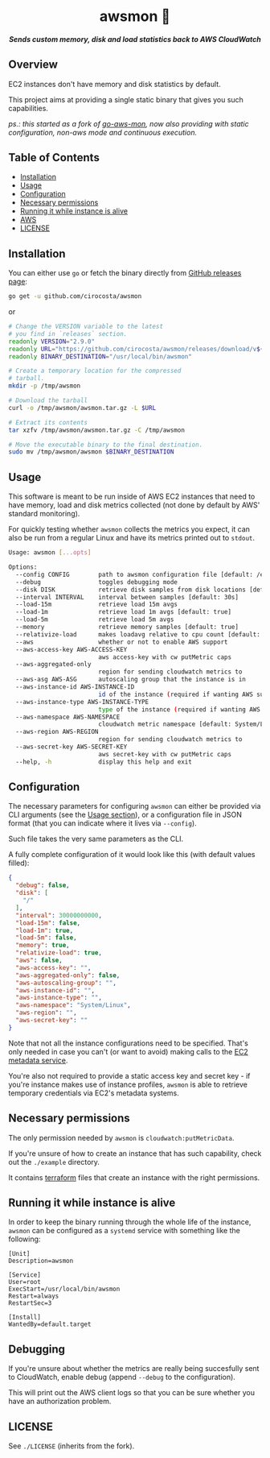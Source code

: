 <h1 align="center">awsmon 📡</h1>

<h5 align="center">Sends custom memory, disk and load statistics back to AWS CloudWatch</h5>

## Overview

EC2 instances don't have memory and disk statistics by default. 

This project aims at providing a single static binary that gives you such capabilities.

*ps.: this started as a fork of [go-aws-mon](https://github.com/a3linux/go-aws-mon/), now also providing with static configuration, non-aws mode and continuous execution.*

## Table of Contents

- [Installation](#installation)
- [Usage](#usage)
- [Configuration](#configuration)
- [Necessary permissions](#necessary-permissions)
- [Running it while instance is alive](#running-it-while-instance-is-alive)
- [AWS](#aws)
- [LICENSE](#license)


## Installation

You can either use `go` or fetch the binary directly from [GitHub releases page](https://github.com/cirocosta/awsmon/releases):

```sh
go get -u github.com/cirocosta/awsmon
```

or

```sh
# Change the VERSION variable to the latest 
# you find in `releases` section.
readonly VERSION="2.9.0"
readonly URL="https://github.com/cirocosta/awsmon/releases/download/v${VERSION}/awsmon_${VERSION}_linux_amd64.tar.gz"
readonly BINARY_DESTINATION="/usr/local/bin/awsmon"

# Create a temporary location for the compressed
# tarball.
mkdir -p /tmp/awsmon

# Download the tarball
curl -o /tmp/awsmon/awsmon.tar.gz -L $URL

# Extract its contents
tar xzfv /tmp/awsmon/awsmon.tar.gz -C /tmp/awsmon

# Move the executable binary to the final destination.
sudo mv /tmp/awsmon/awsmon $BINARY_DESTINATION
```

## Usage

This software is meant to be run inside of AWS EC2 instances that need to have memory, load and disk metrics collected (not done by default by AWS' standard monitoring).

For quickly testing whether `awsmon` collects the metrics you expect, it can also be run from a regular Linux and have its metrics printed out to `stdout`.


```sh
Usage: awsmon [...opts]

Options:
  --config CONFIG        path to awsmon configuration file [default: /etc/awsmon/config.json]
  --debug                toggles debugging mode
  --disk DISK            retrieve disk samples from disk locations [default: [/]]
  --interval INTERVAL    interval between samples [default: 30s]
  --load-15m             retrieve load 15m avgs
  --load-1m              retrieve load 1m avgs [default: true]
  --load-5m              retrieve load 5m avgs
  --memory               retrieve memory samples [default: true]
  --relativize-load      makes loadavg relative to cpu count [default: true]
  --aws                  whether or not to enable AWS support
  --aws-access-key AWS-ACCESS-KEY
                         aws access-key with cw putMetric caps
  --aws-aggregated-only
                         region for sending cloudwatch metrics to
  --aws-asg AWS-ASG      autoscaling group that the instance is in
  --aws-instance-id AWS-INSTANCE-ID
                         id of the instance (required if wanting AWS support)
  --aws-instance-type AWS-INSTANCE-TYPE
                         type of the instance (required if wanting AWS support)
  --aws-namespace AWS-NAMESPACE
                         cloudwatch metric namespace [default: System/Linux]
  --aws-region AWS-REGION
                         region for sending cloudwatch metrics to
  --aws-secret-key AWS-SECRET-KEY
                         aws secret-key with cw putMetric caps
  --help, -h             display this help and exit
```


## Configuration

The necessary parameters for configuring `awsmon` can either be provided via CLI arguments (see the [Usage section](#usage)), or a configuration file in JSON format (that you can indicate where it lives via `--config`).

Such file takes the very same parameters as the CLI.

A fully complete configuration of it would look like this (with default values filled):

```json
{
  "debug": false,
  "disk": [
    "/"
  ],
  "interval": 30000000000,
  "load-15m": false,
  "load-1m": true,
  "load-5m": false,
  "memory": true,
  "relativize-load": true,
  "aws": false,
  "aws-access-key": "",
  "aws-aggregated-only": false,
  "aws-autoscaling-group": "",
  "aws-instance-id": "",
  "aws-instance-type": "",
  "aws-namespace": "System/Linux",
  "aws-region": "",
  "aws-secret-key": ""
}
```

Note that not all the instance configurations need to be specified. That's only needed in case you can't (or want to avoid) making calls to the [EC2 metadata service](https://docs.aws.amazon.com/AWSEC2/latest/UserGuide/ec2-instance-metadata.html).

You're also not required to provide a static access key and secret key - if you're instance makes use of instance profiles, `awsmon` is able to retrieve temporary credentials via EC2's metadata systems.


## Necessary permissions

The only permission needed by `awsmon` is `cloudwatch:putMetricData`. 

If you're unsure of how to create an instance that has such capability, check out the `./example` directory. 

It contains [terraform](https://terraform.io) files that create an instance with the right permissions.


## Running it while instance is alive

In order to keep the binary running through the whole life of the instance, `awsmon` can be configured as a `systemd` service with something like the following:

```
[Unit]
Description=awsmon

[Service]
User=root
ExecStart=/usr/local/bin/awsmon
Restart=always
RestartSec=3

[Install]
WantedBy=default.target
```

## Debugging

If you're unsure about whether the metrics are really being succesfully sent to CloudWatch, enable debug (append `--debug` to the configuration). 

This will print out the AWS client logs so that you can be sure whether you have an authorization problem.


## LICENSE

See `./LICENSE` (inherits from the fork).

